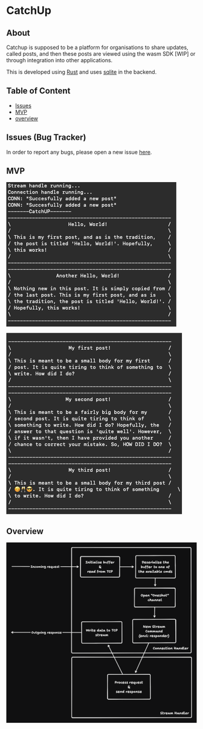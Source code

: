 # CatchUp

## About

Catchup is supposed to be a platform for organisations to share updates, called posts,
and then these posts are viewed using the wasm SDK [WIP] or through integration into
other applications.

This is developed using [Rust](https://www.rust-lang.org/) and uses [sqlite](https://www.sqlite.org/) in the backend.

## Table of Content

- [Issues](#issues)
- [MVP](#mvp)
- [overview](#overview)

## Issues (Bug Tracker)

In order to report any bugs, please open a new issue [here](https://github.com/Coder-RG/catchup/issues).

## MVP

![mvp](./images/first-server-test.png)

![unicode](./images/first-unicode-test.png)

## Overview

![overview](./images/overview.png)
